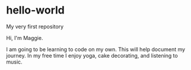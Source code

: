 # hello-world

My very first repository

Hi, I'm Maggie. 

I am going to be learning to code on my own. This will help document my journey. In my free time I enjoy yoga, cake decorating, and listening to music. 
